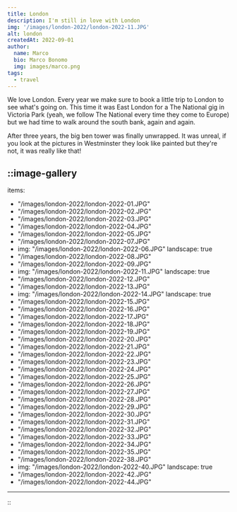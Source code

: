 ```yaml
---
title: London
description: I'm still in love with London
img: '/images/london-2022/london-2022-11.JPG'
alt: london
createdAt: 2022-09-01
author:
  name: Marco
  bio: Marco Bonomo
  img: images/marco.png
tags:
  - travel
---
```


We love London. Every year we make sure to book a little trip to London to see what's going on. This time it was East London for a The National gig in Victoria Park (yeah, we follow The National every time they come to Europe) but we had time to walk around the south bank, again and again.  



After three years, the big ben tower was finally unwrapped. It was unreal, if you look at the pictures in Westminster they look like painted but they're not, it was really like that!  


::image-gallery
---
items: 
- "/images/london-2022/london-2022-01.JPG"
- "/images/london-2022/london-2022-02.JPG"
- "/images/london-2022/london-2022-03.JPG"
- "/images/london-2022/london-2022-04.JPG"
- "/images/london-2022/london-2022-05.JPG"
- "/images/london-2022/london-2022-07.JPG"
- img: "/images/london-2022/london-2022-06.JPG"
  landscape: true
- "/images/london-2022/london-2022-08.JPG"
- "/images/london-2022/london-2022-09.JPG"
- img: "/images/london-2022/london-2022-11.JPG"
  landscape: true
- "/images/london-2022/london-2022-12.JPG"
- "/images/london-2022/london-2022-13.JPG"
- img: "/images/london-2022/london-2022-14.JPG"
  landscape: true
- "/images/london-2022/london-2022-15.JPG"
- "/images/london-2022/london-2022-16.JPG"
- "/images/london-2022/london-2022-17.JPG"
- "/images/london-2022/london-2022-18.JPG"
- "/images/london-2022/london-2022-19.JPG"
- "/images/london-2022/london-2022-20.JPG"
- "/images/london-2022/london-2022-21.JPG"
- "/images/london-2022/london-2022-22.JPG"
- "/images/london-2022/london-2022-23.JPG"
- "/images/london-2022/london-2022-24.JPG"
- "/images/london-2022/london-2022-25.JPG"
- "/images/london-2022/london-2022-26.JPG"
- "/images/london-2022/london-2022-27.JPG"
- "/images/london-2022/london-2022-28.JPG"
- "/images/london-2022/london-2022-29.JPG"
- "/images/london-2022/london-2022-30.JPG"
- "/images/london-2022/london-2022-31.JPG"
- "/images/london-2022/london-2022-32.JPG"
- "/images/london-2022/london-2022-33.JPG"
- "/images/london-2022/london-2022-34.JPG"
- "/images/london-2022/london-2022-35.JPG"
- "/images/london-2022/london-2022-38.JPG"
- img: "/images/london-2022/london-2022-40.JPG"
  landscape: true
- "/images/london-2022/london-2022-42.JPG"
- "/images/london-2022/london-2022-44.JPG"

---
::
